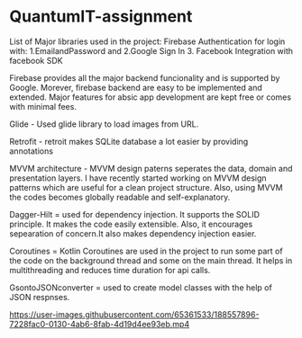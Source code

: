# QuantumIT-assignment
List of Major libraries used in the project:
Firebase Authentication for login with:
1.EmailandPassword and 
2.Google Sign In
3. Facebook  Integration with facebook SDK

Firebase provides all the major backend funcionality and is supported by Google. Morever, firebase backend are easy to be implemented and extended. Major features for absic app development are kept free or comes with minimal fees. 

Glide - Used glide library to load images from URL. 

Retrofit - retroit makes SQLite database a lot easier by providing annotations

MVVM architecture - MVVM design paterns seperates the data, domain and presentation layers. I have recently started working on MVVM design patterns which are useful for a clean project structure. Also, using MVVM the codes becomes globally readable and self-explanatory. 

Dagger-Hilt = used for dependency injection. It supports the SOLID principle. It makes the code easily extensible. Also, it encourages sepearation of concern.It also makes dependency injection easier. 

Coroutines = Kotlin Coroutines are used in the project to run some part of the code on the background thread and some on the main thread. It helps in multithreading and reduces time duration for api calls. 

GsontoJSONconverter = used to create model classes with the help of JSON respnses.


https://user-images.githubusercontent.com/65361533/188557896-7228fac0-0130-4ab6-8fab-4d19d4ee93eb.mp4

